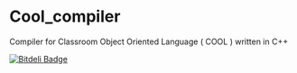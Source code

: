 Cool_compiler
=============

Compiler for Classroom Object Oriented Language ( COOL ) written in C++


[![Bitdeli Badge](https://d2weczhvl823v0.cloudfront.net/ssuryakumar89/cool_compiler/trend.png)](https://bitdeli.com/free "Bitdeli Badge")

